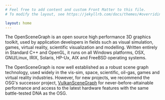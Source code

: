 ```yaml
---
# Feel free to add content and custom Front Matter to this file.
# To modify the layout, see https://jekyllrb.com/docs/themes/#overriding-theme-defaults

layout: home
---
```


The OpenSceneGraph is an open source high performance 3D graphics toolkit, used by application developers in fields such as visual simulation, games, virtual reality, scientific visualization and modelling.
Written entirely in Standard C++ and OpenGL, it runs on all Windows platforms, OSX, GNU/Linux, IRIX, Solaris, HP-Ux, AIX and FreeBSD operating systems.

The OpenSceneGraph is now well established as a robust scene graph technology, used widely in the vis-sim, space, scientific, oil-gas, games and virtual reality industries.
However, for new projects, we recommend the OSG's successor project, [VulkanSceneGraph](https://vsg-dev.github.io/vsg-dev.io/) for never-before-attainable performance and access to the latest hardware features with the same battle-tested DNA as the OSG.

